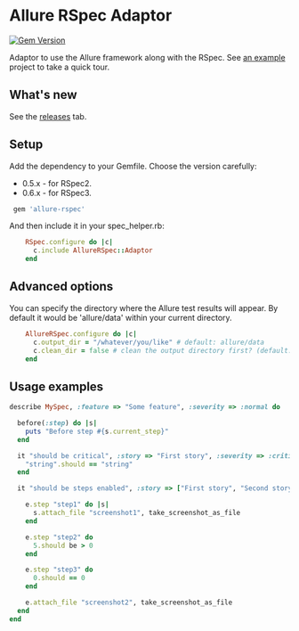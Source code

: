 # Allure RSpec Adaptor

[![Gem Version](https://badge.fury.io/rb/allure-rspec.svg)](http://badge.fury.io/rb/allure-rspec)

Adaptor to use the Allure framework along with the RSpec. See [an example](https://github.com/allure-examples/allure-rspec-example) project to take a quick tour.

## What's new

See the [releases](https://github.com/allure-framework/allure-rspec/releases) tab.


## Setup

Add the dependency to your Gemfile. Choose the version carefully:
* 0.5.x - for RSpec2.
* 0.6.x - for RSpec3.

```ruby
 gem 'allure-rspec'
```

And then include it in your spec_helper.rb:

```ruby
    RSpec.configure do |c|
      c.include AllureRSpec::Adaptor
    end
```

## Advanced options

You can specify the directory where the Allure test results will appear. By default it would be 'allure/data' within
your current directory.

```ruby
    AllureRSpec.configure do |c|
      c.output_dir = "/whatever/you/like" # default: allure/data
      c.clean_dir = false # clean the output directory first? (default: true)
    end
```

## Usage examples

```ruby
describe MySpec, :feature => "Some feature", :severity => :normal do

  before(:step) do |s|
    puts "Before step #{s.current_step}"
  end

  it "should be critical", :story => "First story", :severity => :critical do
    "string".should == "string"
  end

  it "should be steps enabled", :story => ["First story", "Second story"] do |e|

    e.step "step1" do |s|
      s.attach_file "screenshot1", take_screenshot_as_file
    end

    e.step "step2" do
      5.should be > 0
    end

    e.step "step3" do
      0.should == 0
    end

    e.attach_file "screenshot2", take_screenshot_as_file
  end
end
```
